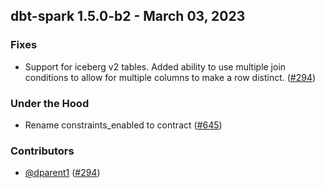 ## dbt-spark 1.5.0-b2 - March 03, 2023

### Fixes

- Support for iceberg v2 tables.  Added ability to use multiple join conditions to allow for multiple columns to make a row distinct. ([#294](https://github.com/dbt-labs/dbt-spark/issues/294))

### Under the Hood

- Rename constraints_enabled to contract ([#645](https://github.com/dbt-labs/dbt-spark/issues/645))

### Contributors
- [@dparent1](https://github.com/dparent1) ([#294](https://github.com/dbt-labs/dbt-spark/issues/294))
